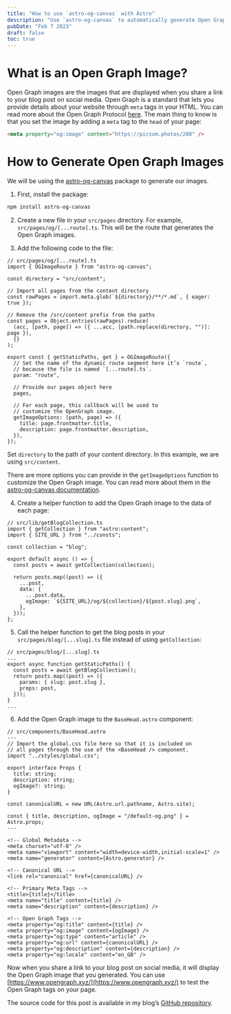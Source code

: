 ```yaml
---
title: "How to use `astro-og-canvas` with Astro"
description: "Use `astro-og-canvas` to automatically generate Open Graph images for your blog posts."
pubDate: "Feb 7 2023"
draft: false
toc: true
---
```


# What is an Open Graph Image?

Open Graph images are the images that are displayed when you share a link to your blog post on social media. Open Graph is a standard that lets you provide details about your website through `meta` tags in your HTML. You can read more about the Open Graph Protocol [here](https://ogp.me/). The main thing to know is that you set the image by adding a `meta` tag to the `head` of your page:

```html
<meta property="og:image" content="https://picsum.photos/200" />
```

# How to Generate Open Graph Images

We will be using the [astro-og-canvas](https://www.npmjs.com/package/astro-og-canvas) package to generate our images.

1. First, install the package:

```bash
npm install astro-og-canvas
```

2. Create a new file in your `src/pages` directory. For example, `src/pages/og/[...route].ts`. This will be the route that generates the Open Graph images.

3. Add the following code to the file:

```tsx
// src/pages/og/[...route].ts
import { OGImageRoute } from "astro-og-canvas";

const directory = "src/content";

// Import all pages from the content directory
const rawPages = import.meta.glob(`${directory}/**/*.md`, { eager: true });

// Remove the /src/content prefix from the paths
const pages = Object.entries(rawPages).reduce(
  (acc, [path, page]) => ({ ...acc, [path.replace(directory, "")]: page }),
  {}
);

export const { getStaticPaths, get } = OGImageRoute({
  // Set the name of the dynamic route segment here it’s `route`,
  // because the file is named `[...route].ts`.
  param: "route",

  // Provide our pages object here
  pages,

  // For each page, this callback will be used to
  // customize the OpenGraph image.
  getImageOptions: (path, page) => ({
    title: page.frontmatter.title,
    description: page.frontmatter.description,
  }),
});
```

Set `directory` to the path of your content directory. In this example, we are using `src/content`.

There are more options you can provide in the `getImageOptions` function to customize the Open Graph image. You can read more about them in the [astro-og-canvas documentation](https://github.com/delucis/astro-og-canvas/tree/latest/packages/astro-og-canvas#image-options).

4. Create a helper function to add the Open Graph image to the data of each page:

```tsx
// src/lib/getBlogCollection.ts
import { getCollection } from "astro:content";
import { SITE_URL } from "../consts";

const collection = "blog";

export default async () => {
  const posts = await getCollection(collection);

  return posts.map((post) => ({
    ...post,
    data: {
      ...post.data,
      ogImage: `${SITE_URL}/og/${collection}/${post.slug}.png`,
    },
  }));
};
```

5. Call the helper function to get the blog posts in your `src/pages/blog/[...slug].ts` file instead of using `getCollection`:

```tsx
// src/pages/blog/[...slug].ts
...
export async function getStaticPaths() {
  const posts = await getBlogCollection();
  return posts.map((post) => ({
    params: { slug: post.slug },
    props: post,
  }));
}
...
```

6. Add the Open Graph image to the `BaseHead.astro` component:

```tsx
// src/components/BaseHead.astro
---
// Import the global.css file here so that it is included on
// all pages through the use of the <BaseHead /> component.
import "../styles/global.css";

export interface Props {
  title: string;
  description: string;
  ogImage?: string;
}

const canonicalURL = new URL(Astro.url.pathname, Astro.site);

const { title, description, ogImage = "/default-og.png" } = Astro.props;
---

<!-- Global Metadata -->
<meta charset="utf-8" />
<meta name="viewport" content="width=device-width,initial-scale=1" />
<meta name="generator" content={Astro.generator} />

<!-- Canonical URL -->
<link rel="canonical" href={canonicalURL} />

<!-- Primary Meta Tags -->
<title>{title}</title>
<meta name="title" content={title} />
<meta name="description" content={description} />

<!-- Open Graph Tags -->
<meta property="og:title" content={title} />
<meta property="og:image" content={ogImage} />
<meta property="og:type" content="article" />
<meta property="og:url" content={canonicalURL} />
<meta property="og:description" content={description} />
<meta property="og:locale" content="en_GB" />
```

Now when you share a link to your blog post on social media, it will display the Open Graph image that you generated. You can use [https://www.opengraph.xyz/](https://www.opengraph.xyz/) to test the Open Graph tags on your page.

The source code for this post is available in my blog’s [GitHub repository](https://github.com/aidankinzett/astro-blog).